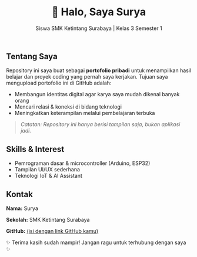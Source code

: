 <!DOCTYPE html>
<html lang="id">
<head>
  <meta charset="UTF-8">
  <meta name="viewport" content="width=device-width, initial-scale=1.0">
</head>
<body>
  <header>
    <h1>👋 Halo, Saya Surya</h1>
    <p>Siswa SMK Ketintang Surabaya | Kelas 3 Semester 1</p>
  </header>

  <section>
    <h2>Tentang Saya</h2>
    <p>
      Repository ini saya buat sebagai <b>portofolio pribadi</b> untuk menampilkan hasil belajar dan proyek coding yang pernah saya kerjakan. 
      Tujuan saya mengupload portofolio ini di GitHub adalah:
    </p>
    <ul>
      <li>Membangun identitas digital agar karya saya mudah dikenal banyak orang</li>
      <li>Mencari relasi & koneksi di bidang teknologi</li>
      <li>Meningkatkan keterampilan melalui pembelajaran terbuka</li>
    </ul>
    <blockquote><i>Catatan: Repository ini hanya berisi tampilan saja, bukan aplikasi jadi.</i></blockquote>
  </section>

  <section>
    <h2>Skills & Interest</h2>
    <ul>
      <li>Pemrograman dasar & microcontroller (Arduino, ESP32)</li>
      <li>Tampilan UI/UX sederhana</li>
      <li>Teknologi IoT & AI Assistant</li>
    </ul>
  </section>

  <section>
    <h2>Kontak</h2>
    <p><b>Nama:</b> Surya</p>
    <p><b>Sekolah:</b> SMK Ketintang Surabaya</p>
    <p><b>GitHub:</b> <a href="#">(isi dengan link GitHub kamu)</a></p>
  </section>

  <footer>
    <p>✨ Terima kasih sudah mampir! Jangan ragu untuk terhubung dengan saya ✨</p>
  </footer>
</body>
</html>
